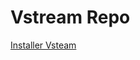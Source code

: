 # Vstream Repo

[Installer Vsteam](https://github.com/Leyto59/Leyto59/blob/1cb0f823ed0c0a416401d3c2187046fceed18c2d/repository.vstream-0.0.6.zip)
